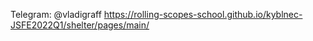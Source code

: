 Telegram: @vladigraff
https://rolling-scopes-school.github.io/kyblnec-JSFE2022Q1/shelter/pages/main/
